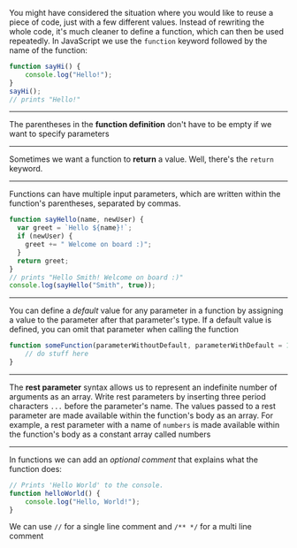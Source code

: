 You might have considered the situation where you would like to reuse a piece of code, just with a few different values.
Instead of rewriting the whole code, it's much cleaner to define a function, which can then be used repeatedly.
In JavaScript we use the `function` keyword followed by the name of the function:
```javascript
function sayHi() {
    console.log("Hello!");
}
sayHi();
// prints "Hello!"
```

---

The parentheses in the __function definition__ don't have to be empty if we want to specify parameters

---

Sometimes we want a function to __return__ a value.
Well, there's the `return` keyword.

---

Functions can have multiple input parameters, which are written within the function's parentheses, separated by commas.
```javascript
function sayHello(name, newUser) {
  var greet = `Hello ${name}!`;
  if (newUser) {
    greet += " Welcome on board :)";
  }
  return greet;
}
// prints "Hello Smith! Welcome on board :)"
console.log(sayHello("Smith", true));
```

---

You can define a _default_ value for any parameter in a function by assigning a value to the parameter after that parameter's type.
If a default value is defined, you can omit that parameter when calling the function
```javascript
function someFunction(parameterWithoutDefault, parameterWithDefault = 12) {
    // do stuff here
}
```

---

The __rest parameter__ syntax allows us to represent an indefinite number of arguments as an array.
Write rest parameters by inserting three period characters `...` before the parameter's name.
The values passed to a rest parameter are made available within the function's body as an array.
For example, a rest parameter with a name of `numbers` is made available within the function's body as a constant array called numbers

---

In functions we can add an _optional comment_ that explains what the function does:
```javascript
// Prints 'Hello World' to the console.
function helloWorld() {
    console.log("Hello, World!");
}
```
We can use `//` for a single line comment and `/** */` for a multi line comment
